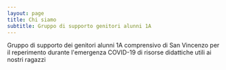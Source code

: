 ```yaml
---
layout: page
title: Chi siamo
subtitle: Gruppo di supporto genitori alunni 1A
---
```


Gruppo di supporto dei genitori alunni 1A comprensivo di San Vincenzo per il reperimento durante l'emergenza COVID-19 di risorse didattiche utili ai nostri ragazzi
